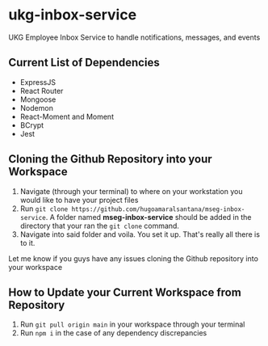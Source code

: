 # ukg-inbox-service
UKG Employee Inbox Service to handle notifications, messages, and events

## Current List of Dependencies
- ExpressJS
- React Router
- Mongoose
- Nodemon
- React-Moment and Moment
- BCrypt
- Jest

## Cloning the Github Repository into your Workspace
1. Navigate (through your terminal) to where on your workstation you would like to have your project files
2. Run `git clone https://github.com/hugoamaralsantana/mseg-inbox-service`. A folder named **mseg-inbox-service** should be added in the directory that your ran the `git clone` command.
3. Navigate into said folder and voila. You set it up. That's really all there is to it.

Let me know if you guys have any issues cloning the Github repository into your workspace

## How to Update your Current Workspace from Repository
1. Run `git pull origin main` in your workspace through your terminal
2. Run `npm i` in the case of any dependency discrepancies
